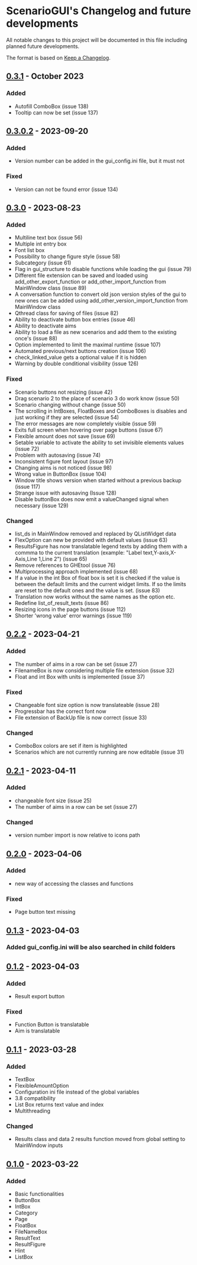 # ScenarioGUI's Changelog and future developments
All notable changes to this project will be documented in this file including planned future developments.

The format is based on [Keep a Changelog](https://keepachangelog.com/en/1.0.0/).

## [0.3.1] - October 2023

### Added
- Autofill ComboBox (issue 138)
- Tooltip can now be set (issue 137)

## [0.3.0.2] - 2023-09-20

### Added
- Version number can be added in the gui_config.ini file, but it must not

### Fixed 
- Version can not be found error (issue 134)

## [0.3.0] - 2023-08-23

### Added
- Multiline text box (issue 56)
- Multiple int entry box
- Font list box
- Possibility to change figure style (issue 58) 
- Subcategory (issue 61)
- Flag in gui_structure to disable functions while loading the gui (issue 79)
- Different file extension can be saved and loaded using add_other_export_function or add_other_import_function from MainWindow class (issue 89)
- A conversation function to convert old json version styles of the gui to new ones can be added using add_other_version_import_function from MainWindow class
- Qthread class for saving of files (issue 82)
- Ability to deactivate button box entries (issue 46)
- Ability to deactivate aims
- Ability to load a file as new scenarios and add them to the existing once's (issue 88)
- Option implemented to limit the maximal runtime (issue 107)
- Automated previous/next buttons creation (issue 106)
- check_linked_value gets a optional value if it is hidden
- Warning by double conditional visibility (issue 126)

### Fixed
- Scenario buttons not resizing (issue 42)
- Drag scenario 2 to the place of scenario 3 do work know (issue 50)
- Scenario changing without change (issue 50)
- The scrolling in IntBoxes, FloatBoxes and ComboBoxes is disables and just working if they are selected (issue 54)
- The error messages are now completely visible (issue 59)
- Exits full screen when hovering over page buttons (issue 67)
- Flexible amount does not save (issue 69)
- Setable variable to activate the ability to set invisible elements values (issue 72)
- Problem with autosaving (issue 74)
- Inconsistent figure font layout (issue 97)
- Changing aims is not noticed (issue 98)
- Wrong value in ButtonBox (issue 104)
- Window title shows version when started without a previous backup (issue 117)
- Strange issue with autosaving (Issue 128)
- Disable buttonBox does now emit a valueChanged signal when necessary (issue 129)

### Changed
- list_ds in MainWindow removed and replaced by QListWidget data
- FlexOption can new be provided with default values (issue 63)
- ResultsFigure has now translatable legend texts by adding them with a commma to the current translation (example: "Label text,Y-axis,X-Axis,Line 1,Line 2") 
  (issue 65)
- Remove references to GHEtool (issue 76)
- Multiprocessing approach implemented (issue 68)
- If a value in the int Box of float box is set it is checked if the value is between the default limits and the current widget limits. If so the limits 
  are reset to the default ones and the value is set. (issue 83)
- Translation now works without the same names as the option etc.
- Redefine list_of_result_texts (issue 86)
- Resizing icons in the page buttons (issue 112)
- Shorter 'wrong value' error warnings (issue 119)

## [0.2.2] - 2023-04-21

### Added
- The number of aims in a row can be set (issue 27)
- FilenameBox is now considering multiple file extension (issue 32)
- Float and int Box with units is implemented (issue 37)

### Fixed
- Changeable font size option is now translateable (issue 28)
- Progressbar has the correct font now
- File extension of BackUp file is now correct (issue 33)

### Changed
- ComboBox colors are set if item is highlighted
- Scenarios which are not currently running are now editable (issue 31)

## [0.2.1] - 2023-04-11

### Added
- changeable font size (issue 25)
- The number of aims in a row can be set (issue 27)

### Changed
- version number import is now relative to icons path

## [0.2.0] - 2023-04-06

### Added 
- new way of accessing the classes and functions

### Fixed
- Page button text missing

## [0.1.3] - 2023-04-03

### Added gui_config.ini will be also searched in child folders

## [0.1.2] - 2023-04-03

### Added 
- Result export button

### Fixed
- Function Button is translatable
- Aim is translatable

## [0.1.1] - 2023-03-28

### Added
- TextBox
- FlexibleAmountOption
- Configuration ini file instead of the global variables
- 3.8 compatibility
- List Box returns text value and index
- Multithreading

### Changed
- Results class and data 2 results function moved from global setting to MainWindow inputs

## [0.1.0] - 2023-03-22

### Added
- Basic functionalities
- ButtonBox
- IntBox
- Category
- Page
- FloatBox
- FileNameBox
- ResultText
- ResultFigure
- Hint
- ListBox

[0.3.1]: https://github.com/tblanke/ScenarioGUI/compare/v0.3.0.2...main
[0.3.0.2]: https://github.com/tblanke/ScenarioGUI/compare/v0.3.0...v0.3.0.2
[0.3.0]: https://github.com/tblanke/ScenarioGUI/compare/v0.2.2...v0.3.0
[0.2.2]: https://github.com/tblanke/ScenarioGUI/compare/v0.2.1...v0.2.2
[0.2.1]: https://github.com/tblanke/ScenarioGUI/compare/v0.2.0...v0.2.1
[0.2.0]: https://github.com/tblanke/ScenarioGUI/compare/v0.1.3...v0.2.0
[0.1.3]: https://github.com/tblanke/ScenarioGUI/compare/v0.1.2...v0.1.3
[0.1.2]: https://github.com/tblanke/ScenarioGUI/compare/v0.1.1...v0.1.2
[0.1.1]: https://github.com/tblanke/ScenarioGUI/compare/v0.1.0...v0.1.1
[0.1.0]: https://github.com/tblanke/ScenarioGUI/releases/tag/v0.1.0
